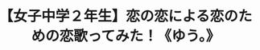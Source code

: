 ---
title: "【女子中学２年生】恋の恋による恋のための恋歌ってみた！《ゆう。》"
youtube_video_id: "kkTNJitBeII"
work_category: "Mix"
---